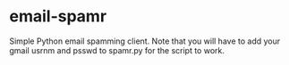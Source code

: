 # email-spamr
Simple Python email spamming client. Note that you will have to add your gmail usrnm and psswd to spamr.py for the script to work. 

